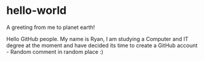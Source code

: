 # hello-world
A greeting from me to planet earth!

Hello GitHub people. My name is Ryan, I am studying a Computer and IT degree at the moment and have decided its time to create a GitHub account - Random comment in random place :)
